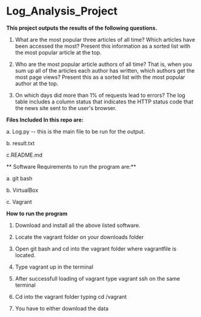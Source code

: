 # Log_Analysis_Project

**This project outputs the results of the following questions.**
1. What are the most popular three articles of all time?
   Which articles have been accessed the most?
   Present this information as a sorted list with the most popular article at the top.

2. Who are the most popular article authors of all time? 
   That is, when you sum up all of the articles each author has written,
   which authors get the most page views? Present this as a sorted list with the most popular author at the top. 

3. On which days did more than 1% of requests lead to errors? 
   The log table includes a column status that indicates the HTTP status code that the news site sent to the user's browser. 
   
**Files Included In this repo are:**

   a. Log.py -- this is the main file to be run for the output.

   b. result.txt

   c.README.md
  
** Software Requirements to run the program are:**
   
   a. git bash 
   
   b. VirtualBox
   
   c. Vagrant
 
 **How to run the program**
  
  1. Download and install all the above listed software.
  
  2. Locate the vagrant folder on your downloads folder
  
  3. Open git bash and cd into the vagrant folder where vagrantfile is located.
  
  4. Type vagrant up in the terminal
  
  5. After successfull loading of vagrant type vagrant ssh on the same terminal
  
  6. Cd into the vagrant folder typing cd /vagrant 
  
  7. You have to either download the data
 
